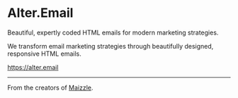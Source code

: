 # Alter.Email

Beautiful, expertly coded HTML emails for modern marketing strategies.

We transform email marketing strategies through beautifully designed, responsive HTML emails.

https://alter.email

---

From the creators of [Maizzle](https://maizzle.com/).
